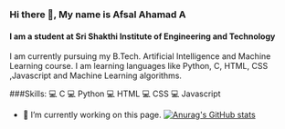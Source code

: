 ### Hi there 👋, My name is Afsal Ahamad A
#### I am a student at Sri Shakthi Institute of Engineering and Technology
I am currently pursuing my B.Tech. Artificial Intelligence and Machine Learning course. I am learning languages like Python, C, HTML, CSS ,Javascript and Machine Learning algorithms.

###Skills:
💻 C
💻 Python
💻 HTML 
💻 CSS 
💻 Javascript


- 🔭 I’m currently working on this page. 
[![Anurag's GitHub stats](https://github-readme-stats.vercel.app/api?username=Thenameisafsal)](https://github.com/anuraghazra/github-readme-stats)



